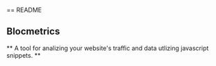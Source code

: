 == README

## Blocmetrics

** A tool for analizing your website's traffic and data utlizing javascript snippets. **

